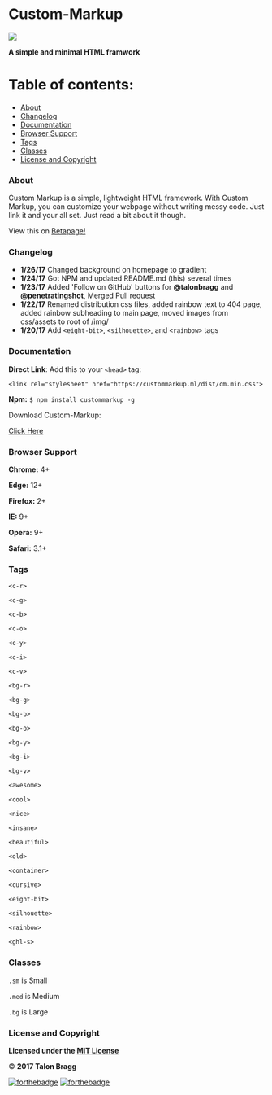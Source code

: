# Custom-Markup
<img src="https://custommarkup.ml/img/cm.png">

**A simple and minimal HTML framwork**

# Table of contents:
- [About](#About)
- [Changelog](#Changelog)
- [Documentation](#Documentation)
- [Browser Support](#BrowserSupport)
- [Tags](#Tags)
- [Classes](#Classes)
- [License and Copyright](#LicenseandCopyright)
<a name="About"></a>

### About 
Custom Markup is a simple, lightweight HTML framework. With Custom Markup, you can customize your webpage without writing messy code. Just link it and your all set. Just read a bit about it though.

View this on [Betapage!](https://betapage.co/product/custom-markup)
<a name="Changelog"></a>
### Changelog 
- **1/26/17** Changed background on homepage to gradient
- **1/24/17** Got NPM and updated README.md (this) several times
- **1/23/17** Added 'Follow on GitHub' buttons for **@talonbragg** and **@penetratingshot**, Merged Pull request
- **1/22/17** Renamed distribution css files, added rainbow text to 404 page, added rainbow subheading to main page, moved images from css/assets to root of /img/
- **1/20/17**  Add `<eight-bit>`, `<silhouette>`, and `<rainbow>` tags 
<a name="Documentation"></a>

### Documentation 
**Direct Link**: Add this to your `<head>` tag:

`<link rel="stylesheet" href="https://custommarkup.ml/dist/cm.min.css">`

**Npm:**
 `$ npm install custommarkup -g`
 
Download Custom-Markup:

[Click Here](https://custommarkup.ml/#download)
<a name="BrowserSupport"></a>
### Browser Support 
 **Chrome:** 4+
 
 **Edge:** 12+
 
 **Firefox:** 2+ 
 
 **IE:** 9+
 
 **Opera:** 9+
 
 **Safari:** 3.1+
<a name="Tags"></a>
### Tags 
`<c-r>`

`<c-g>`

`<c-b>`

`<c-o>`

`<c-y>`

`<c-i>`

`<c-v>`

`<bg-r>`

`<bg-g>`

`<bg-b>`

`<bg-o>`

`<bg-y>`

`<bg-i>`

`<bg-v>`

`<awesome>`

`<cool>`

`<nice>`

`<insane>`

`<beautiful>`

`<old>`

`<container>`

`<cursive>`

`<eight-bit>`

`<silhouette>`

`<rainbow>`

`<ghl-s>`
<a name="Classes"></a>
### Classes 
`.sm` is Small

`.med` is Medium

`.bg` is Large
<a name="LiscenseandCopyright"></a>
### License and Copyright 
**Licensed under the [MIT License](https://custommarkup.ml/LICENSE.txt)**

:copyright: **2017 Talon Bragg**

[![forthebadge](http://forthebadge.com/images/badges/built-with-love.svg)](https://github.com/talonbrag/Custom-Markup)
[![forthebadge](http://forthebadge.com/images/badges/uses-html.svg)](https://github.com/talonbrag/Custom-Markup)
